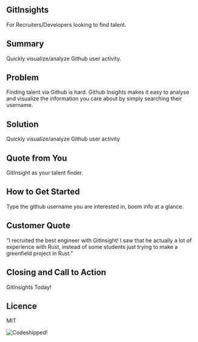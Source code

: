 ## GitInsights ##
For Recruiters/Developers looking to find talent.

## Summary ##
Quickly visualize/analyze Github user activity.

## Problem ##
Finding talent via Github is hard. Github Insights makes it easy to analyse and visualize the information you care about by simply searching their username.

## Solution ##
Quickly visualize/analyze Github user activity

## Quote from You ##
GitInsight as your talent finder.

## How to Get Started ##
Type the github username you are interested in, boom info at a glance.

## Customer Quote ##
“I recruited the best engineer with GitInsight! I saw that he actually a lot of experience with Rust, instead of some students just trying to make a greenfield project in Rust.”

## Closing and Call to Action ##
GitInsights Today!

## Licence
MIT

![Codeshipped!](https://codeship.com/projects/7cdce540-ab49-0132-e8c7-262a69de4513/status?branch=test)